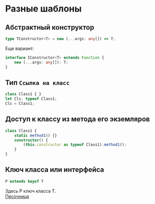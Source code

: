 Разные шаблоны
==============

Абстрактный конструктор
-----------------------

```typescript
type TConstructor<T> = new (...args: any[]) => T;
```

Еще вариант:

```typescript
interface IConstructor<T> extends Function {
	new (...args: any[]): T;
}
```

Тип `Ссылка на класс`
---------------------

```typescript
class Class1 { }
let Cls: typeof Class1;
Cls = Class1;
```

Доступ к классу из метода его экземляров
----------------------------------------

```typescript
class Class1 {
    static method1() {}
    constructor() {
        (this.constructor as typeof Class1).method1();
    }
}
```

Ключ класса или интерфейса
----------------------------

```typescript
P extends keyof T
```

Здесь P ключ класса T.  
[Песочница][extends-keyof]


[extends-keyof]: https://www.typescriptlang.org/play/index.html?ssl=13&ssc=19&pln=13&pc=36#code/C4TwDgpgBAysCuATCA7YUC8UDeAoKUKAhgLYQBcUAzsAE4CWKA5gNz5RFMWHwkBGEWmwIALIlRgBjIrUp8A9vIA2EIijYBfNrknyUNagmRoqlOElTAA2gF1MUK+2yFS3AEQAJGbRBuANBxclACMAOwBYhLSslB08NAafk4uZJRuAEp6-oHcYRHiUjKUAGZESlQJSQTOxKlQnoIk9HoQ2Zy5AGz5UUVQpeUJuDbaxfAoksDNKFBcwABCIAA8ACoBAApQEAAewKiIVFAA1hAg8sVQywB8ABQk8shKlMu2AWC08mCUawEAbmXxTysaxsAEonlAAD48JRKHDsAi0CAIWjTO4PAB0xXoSl2tGu9F2JEwlygBIgJCsbw+dgwtKgfyU8RBVgADHYIVCUPAYbgNLgdHoDIiqNz0FhZgtrjQLCYAm52tk3GE3CDcAB6NVQACitHeMQAgrQmLxLFAzrFwNAAORK0JuK2kg4oeTocRUehMYh8FSxeRQMAyVy4s3nUCQKBWrn8QRW9H8gX6V3O4AiQTpCAinH2CUgKVGSxUOWRQq0RVxVqqjXa3XyA1Gk1oEMW8M28v2x2EF0cKjuz1Eb3QYB+gO0IOCJth60KZSqFCx+O6RNQEBI-XJ1O0dOZsUzJGS6XGYCF+q1Vpyry63yVzWABBAoIAhEEAwiD3qCPwBsIIBWECggCYQQCCIIBFECgQB+EEAARBAAYQb9AA4QQBuEEAGRBAF4QQA+ECAA






